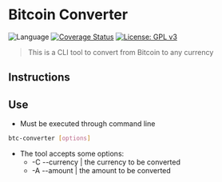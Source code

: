 # Bitcoin Converter

![Language](https://badgen.net/badge/language/javascript/green)
[![Coverage Status](https://coveralls.io/repos/github/julio-cesar-development/btc-converter/badge.svg?branch=master)](https://coveralls.io/github/julio-cesar-development/btc-converter?branch=master)
[![License: GPL v3](https://img.shields.io/badge/License-GPLv3-blue.svg)](https://www.gnu.org/licenses/gpl-3.0)

> This is a CLI tool to convert from Bitcoin to any currency

## Instructions

## Use

* Must be executed through command line

```bash
btc-converter [options]
```

* The tool accepts some options:
  * -C --currency | the currency to be converted
  * -A --amount | the amount to be converted
